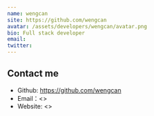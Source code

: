 ```yaml
---
name: wengcan
site: https://github.com/wengcan
avatar: /assets/developers/wengcan/avatar.png
bio: Full stack developer
email: 
twitter: 
---
```


## Contact me

- Github: <https://github.com/wengcan>
- Email：<>
- Website: <>